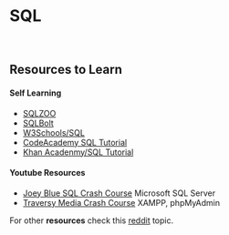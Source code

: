 <h1>SQL</h1>
<br>

<h2>Resources to Learn</h2>
<h4>Self Learning</h4>
<ul>
  <li><a href="https://sqlzoo.net/" target="_blank" title="SQLZOO">SQLZOO</a></li>
  <li><a href="https://sqlbolt.com/" target="_blank" title="SQLBolt">SQLBolt</a></li>
  <li><a href="https://www.w3schools.com/sql/default.asp" target="_blank" title="W3S SQL Tutorial">W3Schools/SQL</a></li>
  <li><a href="https://www.codecademy.com/catalog/language/sql" target="_blank" title="CodeAcademy/SQL">CodeAcademy SQL Tutorial</a></li>
  <li><a href="https://www.khanacademy.org/computing/computer-programming/sql" target="_blank" title="Khan Academy SQL Tutorial">Khan Acadenmy/SQL Tutorial</a></li>
</ul>

<h4>Youtube Resources</h4>
<ul>
  <li><a href="https://youtu.be/9Pzj7Aj25lw" target="_blank" title="Joey Blue
    SQL CrashCourse">Joey Blue SQL Crash Course</a><span> Microsoft SQL Server</span></li>
  <li><a href="https://youtu.be/nWeW3sCmD2k" target="_blank" title="Traversy Crash Course">Traversy Media Crash Course</a><span> XAMPP, phpMyAdmin</span></li>
</ul>

<p>For other <strong>resources</strong> check this <a href="https://www.reddit.com/r/learnprogramming/comments/7bm47x/resources_to_learn_sql/" target="_blank" title="Reddit /learnprogramming topic">reddit</a> topic.</p>
